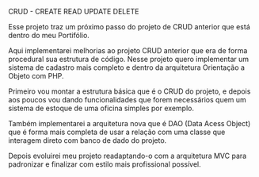 <!-- 
    ** Autor: Tonivan Silva
    ** Data: 30/01/2022
    ** Local: Uberaba-MG - Brasil
    ** Email: tonivanjsilva@gmail.com
    ** Blog: ...
 -->
CRUD - CREATE READ UPDATE DELETE

Esse projeto traz um próximo passo do projeto de CRUD anterior que está dentro do meu Portifólio.

Aqui implementarei melhorias ao projeto CRUD anterior que era de forma procedural sua estrutura de código.
Nesse projeto quero implementar um sistema de cadastro mais completo e dentro da arquitetura Orientação a Objeto com PHP.

Primeiro vou montar a estrutura básica que é o CRUD do projeto, e depois aos poucos vou dando funcionalidades que forem necessários quem um sistema de estoque de uma oficina simples por exemplo.

Também implementarei a arquitetura nova que é DAO (Data Acess Object) que é forma mais completa de usar a relação com uma classe que interagem direto com banco de dado do projeto.

Depois evoluirei meu projeto readaptando-o com a arquitetura MVC para padronizar e finalizar com estilo mais profissional possível.
